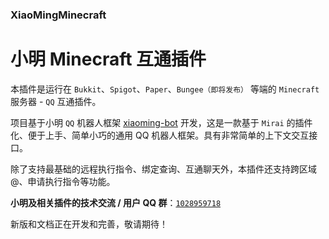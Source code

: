 ### XiaoMingMinecraft
# 小明 Minecraft 互通插件

本插件是运行在 `Bukkit`、`Spigot`、`Paper`、`Bungee（即将发布）` 等端的 `Minecraft` 服务器 - `QQ` 互通插件。

项目基于小明 `QQ` 机器人框架 [xiaoming-bot](https://github.com/Chuanwise/xiaoming-bot) 开发，这是一款基于 `Mirai` 的插件化、便于上手、简单小巧的通用 QQ 机器人框架。具有非常简单的上下文交互接口。

除了支持最基础的远程执行指令、绑定查询、互通聊天外，本插件还支持跨区域 @、申请执行指令等功能。

**小明及相关插件的技术交流 / 用户 QQ 群**：[`1028959718`](https://jq.qq.com/?_wv=1027&k=sjBXo6xh)

新版和文档正在开发和完善，敬请期待！